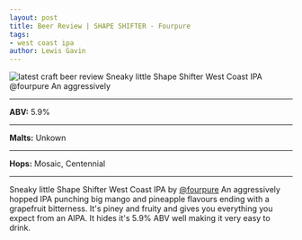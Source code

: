 ```yaml
---
layout: post
title: Beer Review | SHAPE SHIFTER - Fourpure
tags: 
- west coast ipa
author: Lewis Gavin
---
```


![latest craft beer review Sneaky little Shape Shifter West Coast IPA @fourpure An aggressively](https://www.lewisgavin.co.uk/beermeupplease/images/2018-10-05-beer-review-sneaky-little-shape-shifter-west-coast-ipa-@fourpure-an-aggressively.png)

***
**ABV:** 5.9%

***
**Malts:**   Unkown

***
**Hops:**    Mosaic, Centennial

***

Sneaky little Shape Shifter West Coast IPA by [@fourpure](https://instagram.com/fourpure) 
An aggressively hopped IPA punching big mango and pineapple flavours ending with a grapefruit bitterness. It's piney and fruity and gives you everything you expect from an AIPA. It hides it's 5.9% ABV well making it very easy to drink.
